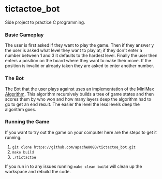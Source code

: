 # tictactoe_bot
Side project to practice C programming.

### Basic Gameplay
The user is first asked if they want to play the game. Then if they answer y the user is asked what level they want to play at; if they don't enter a number between 1 and 3 it defaults to the hardest level. Finally the user then enters a position on the board where they want to make their move. If the position is invalid or already taken they are asked to enter another number.

### The Bot
The Bot that the user plays against uses an implementation of the [MiniMax Algorithm](https://en.wikipedia.org/wiki/Minimax). This algorithm recursively builds a tree of game states and then scores them by who won and how many layers deep the algorithm had to go to get an end result. The easier the level the less levels deep the algorithm goes. 

### Running the Game
If you want to try out the game on your computer here are the steps to get it running.
1. ``` git clone https://github.com/apache8080/tictactoe_bot.git ```
2. ``` make build ```
3. ``` ./tictactoe ``` 

If you run in to any issues running ``` make clean build ``` will clean up the workspace and rebuild the code.
